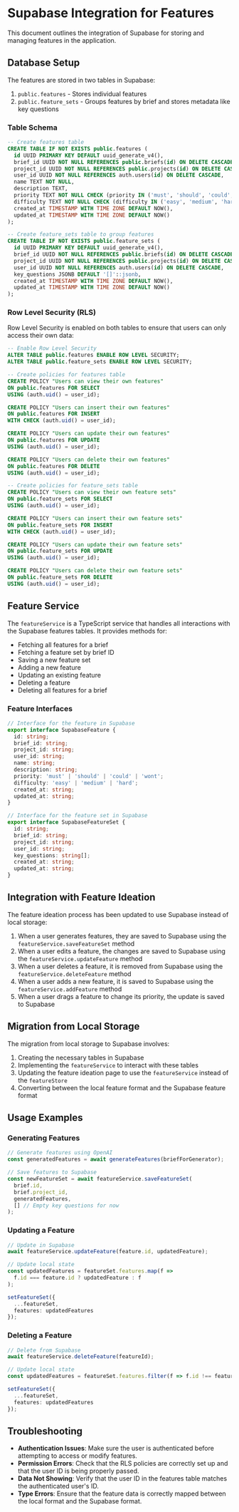 # Supabase Integration for Features

This document outlines the integration of Supabase for storing and managing features in the application.

## Database Setup

The features are stored in two tables in Supabase:

1. `public.features` - Stores individual features
2. `public.feature_sets` - Groups features by brief and stores metadata like key questions

### Table Schema

```sql
-- Create features table
CREATE TABLE IF NOT EXISTS public.features (
  id UUID PRIMARY KEY DEFAULT uuid_generate_v4(),
  brief_id UUID NOT NULL REFERENCES public.briefs(id) ON DELETE CASCADE,
  project_id UUID NOT NULL REFERENCES public.projects(id) ON DELETE CASCADE,
  user_id UUID NOT NULL REFERENCES auth.users(id) ON DELETE CASCADE,
  name TEXT NOT NULL,
  description TEXT,
  priority TEXT NOT NULL CHECK (priority IN ('must', 'should', 'could', 'wont')),
  difficulty TEXT NOT NULL CHECK (difficulty IN ('easy', 'medium', 'hard')),
  created_at TIMESTAMP WITH TIME ZONE DEFAULT NOW(),
  updated_at TIMESTAMP WITH TIME ZONE DEFAULT NOW()
);

-- Create feature_sets table to group features
CREATE TABLE IF NOT EXISTS public.feature_sets (
  id UUID PRIMARY KEY DEFAULT uuid_generate_v4(),
  brief_id UUID NOT NULL REFERENCES public.briefs(id) ON DELETE CASCADE,
  project_id UUID NOT NULL REFERENCES public.projects(id) ON DELETE CASCADE,
  user_id UUID NOT NULL REFERENCES auth.users(id) ON DELETE CASCADE,
  key_questions JSONB DEFAULT '[]'::jsonb,
  created_at TIMESTAMP WITH TIME ZONE DEFAULT NOW(),
  updated_at TIMESTAMP WITH TIME ZONE DEFAULT NOW()
);
```

### Row Level Security (RLS)

Row Level Security is enabled on both tables to ensure that users can only access their own data:

```sql
-- Enable Row Level Security
ALTER TABLE public.features ENABLE ROW LEVEL SECURITY;
ALTER TABLE public.feature_sets ENABLE ROW LEVEL SECURITY;

-- Create policies for features table
CREATE POLICY "Users can view their own features"
ON public.features FOR SELECT
USING (auth.uid() = user_id);

CREATE POLICY "Users can insert their own features"
ON public.features FOR INSERT
WITH CHECK (auth.uid() = user_id);

CREATE POLICY "Users can update their own features"
ON public.features FOR UPDATE
USING (auth.uid() = user_id);

CREATE POLICY "Users can delete their own features"
ON public.features FOR DELETE
USING (auth.uid() = user_id);

-- Create policies for feature_sets table
CREATE POLICY "Users can view their own feature sets"
ON public.feature_sets FOR SELECT
USING (auth.uid() = user_id);

CREATE POLICY "Users can insert their own feature sets"
ON public.feature_sets FOR INSERT
WITH CHECK (auth.uid() = user_id);

CREATE POLICY "Users can update their own feature sets"
ON public.feature_sets FOR UPDATE
USING (auth.uid() = user_id);

CREATE POLICY "Users can delete their own feature sets"
ON public.feature_sets FOR DELETE
USING (auth.uid() = user_id);
```

## Feature Service

The `featureService` is a TypeScript service that handles all interactions with the Supabase features tables. It provides methods for:

- Fetching all features for a brief
- Fetching a feature set by brief ID
- Saving a new feature set
- Adding a new feature
- Updating an existing feature
- Deleting a feature
- Deleting all features for a brief

### Feature Interfaces

```typescript
// Interface for the feature in Supabase
export interface SupabaseFeature {
  id: string;
  brief_id: string;
  project_id: string;
  user_id: string;
  name: string;
  description: string;
  priority: 'must' | 'should' | 'could' | 'wont';
  difficulty: 'easy' | 'medium' | 'hard';
  created_at: string;
  updated_at: string;
}

// Interface for the feature set in Supabase
export interface SupabaseFeatureSet {
  id: string;
  brief_id: string;
  project_id: string;
  user_id: string;
  key_questions: string[];
  created_at: string;
  updated_at: string;
}
```

## Integration with Feature Ideation

The feature ideation process has been updated to use Supabase instead of local storage:

1. When a user generates features, they are saved to Supabase using the `featureService.saveFeatureSet` method
2. When a user edits a feature, the changes are saved to Supabase using the `featureService.updateFeature` method
3. When a user deletes a feature, it is removed from Supabase using the `featureService.deleteFeature` method
4. When a user adds a new feature, it is saved to Supabase using the `featureService.addFeature` method
5. When a user drags a feature to change its priority, the update is saved to Supabase

## Migration from Local Storage

The migration from local storage to Supabase involves:

1. Creating the necessary tables in Supabase
2. Implementing the `featureService` to interact with these tables
3. Updating the feature ideation page to use the `featureService` instead of the `featureStore`
4. Converting between the local feature format and the Supabase feature format

## Usage Examples

### Generating Features

```typescript
// Generate features using OpenAI
const generatedFeatures = await generateFeatures(briefForGenerator);

// Save features to Supabase
const newFeatureSet = await featureService.saveFeatureSet(
  brief.id,
  brief.project_id,
  generatedFeatures,
  [] // Empty key questions for now
);
```

### Updating a Feature

```typescript
// Update in Supabase
await featureService.updateFeature(feature.id, updatedFeature);

// Update local state
const updatedFeatures = featureSet.features.map(f => 
  f.id === feature.id ? updatedFeature : f
);

setFeatureSet({
  ...featureSet,
  features: updatedFeatures
});
```

### Deleting a Feature

```typescript
// Delete from Supabase
await featureService.deleteFeature(featureId);

// Update local state
const updatedFeatures = featureSet.features.filter(f => f.id !== featureId);

setFeatureSet({
  ...featureSet,
  features: updatedFeatures
});
```

## Troubleshooting

- **Authentication Issues**: Make sure the user is authenticated before attempting to access or modify features.
- **Permission Errors**: Check that the RLS policies are correctly set up and that the user ID is being properly passed.
- **Data Not Showing**: Verify that the user ID in the features table matches the authenticated user's ID.
- **Type Errors**: Ensure that the feature data is correctly mapped between the local format and the Supabase format. 